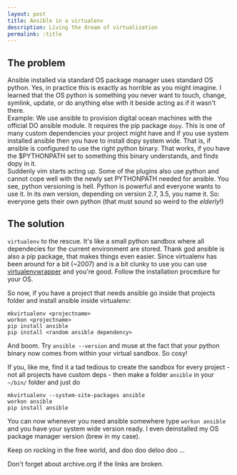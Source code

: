 ```yaml
---
layout: post
title: Ansible in a virtualenv
description: Living the dream of virtualization
permalink: :title
---
```


## The problem
Ansible installed via standard OS package manager uses standard OS python. Yes, in practice this is exactly as horrible as you might imagine. I learned that the OS python is something you never want to touch, change, symlink, update, or do anything else with it beside acting as if it wasn't there.  
Example: We use ansible to provision digital ocean machines with the official DO ansible module. It requires the pip package `dopy`. This is one of many custom dependencies your project might have and if you use system installed ansible then you have to install dopy system wide. That is, if ansible is configured to use the right python binary. That works, if you have the $PYTHONPATH set to something this binary understands, and finds dopy in it.  
Suddenly vim starts acting up. Some of the plugins also use python and cannot cope well with the newly set PYTHONPATH needed for ansible. You see, python versioning is hell. Python is powerful and everyone wants to use it. In its own version, depending on version 2.7, 3.5, you name it. So: everyone gets their own python (that must sound so weird to the *elderly*!)

## The solution
`virtualenv` to the rescue. It's like a small python sandbox where all dependecies for the current environment are stored. Thank god ansible is also a pip package, that makes things even easier. Since virtualenv has been around for a bit (~2007) and is a bit clunky to use you can use [virtualenvwrapper](https://virtualenv.pypa.io/en/stable/) and you're good.
Follow the installation procedure for your OS.

So now, if you have a project that needs ansible go inside that projects folder and install ansible inside virtualenv:
```
mkvirtualenv <projectname>
workon <projectname>
pip install ansible
pip install <random ansible dependency>
```
And boom. Try `ansible --version` and muse at the fact that your python binary now comes from within your virtual sandbox. So cosy!

If you, like me, find it a tad tedious to create the sandbox for every project - not all projects have custom deps - then make a folder `ansible` in your `~/bin/` folder and just do 
```
mkvirtualenv --system-site-packages ansible
workon ansible
pip install ansible
```
You can now whenever you need ansible somewhere type `workon ansible` and you have your system wide version ready. I even deinstalled my OS package manager version (brew in my case).

Keep on rocking in the free world, and doo doo deloo doo ...

Don't forget about archive.org if the links are broken.
